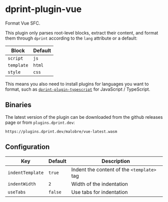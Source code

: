 # dprint-plugin-vue

Format Vue SFC.

This plugin only parses root-level blocks, extract their content, and format
them through `dprint` according to the `lang` attribute or a default:

| Block      | Default |
| ---------- | ------- |
| `script`   | `js`    |
| `template` | `html`  |
| `style`    | `css`   |

This means you also need to install plugins for languages you want to format,
such as
[`dprint-plugin-typescript`](https://github.com/dprint/dprint-plugin-typescript)
for JavaScript / TypeScript.

## Binaries

The latest version of the plugin can be downloaded from the github releases page or from `plugins.dprint.dev`:
```
https://plugins.dprint.dev/malobre/vue-latest.wasm
```

## Configuration

| Key              | Default | Description                                |
| ---------------- | ------- | ------------------------------------------ |
| `indentTemplate` | `true`  | Indent the content of the `<template>` tag |
| `indentWidth`    | `2`     | Width of the indentation                   |
| `useTabs`        | `false` | Use tabs for indentation                   |
